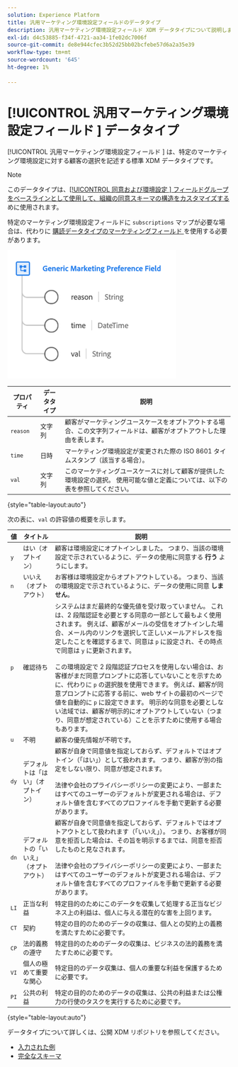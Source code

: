 ```yaml
---
solution: Experience Platform
title: 汎用マーケティング環境設定フィールドのデータタイプ
description: 汎用マーケティング環境設定フィールド XDM データタイプについて説明します。
exl-id: d4c53885-f34f-4721-aa34-1fe02dc7006f
source-git-commit: de8e944cfec3b52d25bb02bcfebe57d6a2a35e39
workflow-type: tm+mt
source-wordcount: '645'
ht-degree: 1%

---
```


# [!UICONTROL  汎用マーケティング環境設定フィールド ] データタイプ

[!UICONTROL  汎用マーケティング環境設定フィールド ] は、特定のマーケティング環境設定に対する顧客の選択を記述する標準 XDM データタイプです。

>[!NOTE]
>
>このデータタイプは、[[!UICONTROL  同意および環境設定 ] フィールドグループをベースラインとして使用して、組織の同意スキーマの構造をカスタマイズする ](../field-groups/profile/consents.md) めに使用されます。
>
>特定のマーケティング環境設定フィールドに `subscriptions` マップが必要な場合は、代わりに [ 購読データタイプのマーケティングフィールド ](./marketing-field-subscriptions.md) を使用する必要があります。

![](../images/data-types/marketing-field.png)

| プロパティ | データタイプ | 説明 |
| --- | --- | --- |
| `reason` | 文字列 | 顧客がマーケティングユースケースをオプトアウトする場合、この文字列フィールドは、顧客がオプトアウトした理由を表します。 |
| `time` | 日時 | マーケティング環境設定が変更された際の ISO 8601 タイムスタンプ（該当する場合）。 |
| `val` | 文字列 | このマーケティングユースケースに対して顧客が提供した環境設定の選択。 使用可能な値と定義については、以下の表を参照してください。 |

{style="table-layout:auto"}

次の表に、`val` の許容値の概要を示します。

| 値 | タイトル | 説明 |
| --- | --- | --- |
| `y` | はい（オプトイン） | 顧客は環境設定にオプトインしました。 つまり、当該の環境設定で示されているように、データの使用に同意する **行う** ようにします。 |
| `n` | いいえ（オプトアウト） | お客様は環境設定からオプトアウトしている。 つまり、当該の環境設定で示されているように、データの使用に同意 **しません**。 |
| `p` | 確認待ち | システムはまだ最終的な優先値を受け取っていません。 これは、2 段階認証を必要とする同意の一部として最もよく使用されます。 例えば、顧客がメールの受信をオプトインした場合、メール内のリンクを選択して正しいメールアドレスを指定したことを確認するまで、同意は `p` に設定され、その時点で同意は `y` に更新されます。<br><br> この環境設定で 2 段階認証プロセスを使用しない場合は、お客様がまだ同意プロンプトに応答していないことを示すために、代わりに `p` の選択肢を使用できます。 例えば、顧客が同意プロンプトに応答する前に、web サイトの最初のページで値を自動的に `p` に設定できます。 明示的な同意を必要としない法域では、顧客が明示的にオプトアウトしていない（つまり、同意が想定されている）ことを示すために使用する場合もあります。 |
| `u` | 不明 | 顧客の優先情報が不明です。 |
| `dy` | デフォルトは「はい」（オプトイン） | 顧客が自身で同意値を指定しておらず、デフォルトではオプトイン（「はい」）として扱われます。 つまり、顧客が別の指定をしない限り、同意が想定されます。<br><br> 法律や会社のプライバシーポリシーの変更により、一部またはすべてのユーザーのデフォルトが変更される場合は、デフォルト値を含むすべてのプロファイルを手動で更新する必要があります。 |
| `dn` | デフォルトの「いいえ」（オプトアウト） | 顧客が自身で同意値を指定しておらず、デフォルトではオプトアウトとして扱われます（「いいえ」）。 つまり、お客様が同意を拒否した場合は、その旨を明示するまでは、同意を拒否したものと見なされます。<br><br> 法律や会社のプライバシーポリシーの変更により、一部またはすべてのユーザーのデフォルトが変更される場合は、デフォルト値を含むすべてのプロファイルを手動で更新する必要があります。 |
| `LI` | 正当な利益 | 特定目的のためにこのデータを収集して処理する正当なビジネス上の利益は、個人に与える潜在的な害を上回ります。 |
| `CT` | 契約 | 特定の目的のためのデータの収集は、個人との契約上の義務を満たすために必要です。 |
| `CP` | 法的義務の遵守 | 特定目的のためのデータの収集は、ビジネスの法的義務を満たすために必要です。 |
| `VI` | 個人の極めて重要な関心 | 特定目的のデータ収集は、個人の重要な利益を保護するために必要です。 |
| `PI` | 公共の利益 | 特定の目的のためのデータの収集は、公共の利益または公権力の行使のタスクを実行するために必要です。 |

{style="table-layout:auto"}

データタイプについて詳しくは、公開 XDM リポジトリを参照してください。

* [ 入力された例 ](https://github.com/adobe/xdm/blob/master/components/datatypes/consent/marketing-field-basic.example.1.json)
* [ 完全なスキーマ ](https://github.com/adobe/xdm/blob/master/components/datatypes/consent/marketing-field-basic.schema.json)
